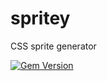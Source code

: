 # spritey
CSS sprite generator

[![Gem Version](https://badge.fury.io/rb/spritey.svg)](http://badge.fury.io/rb/spritey)
